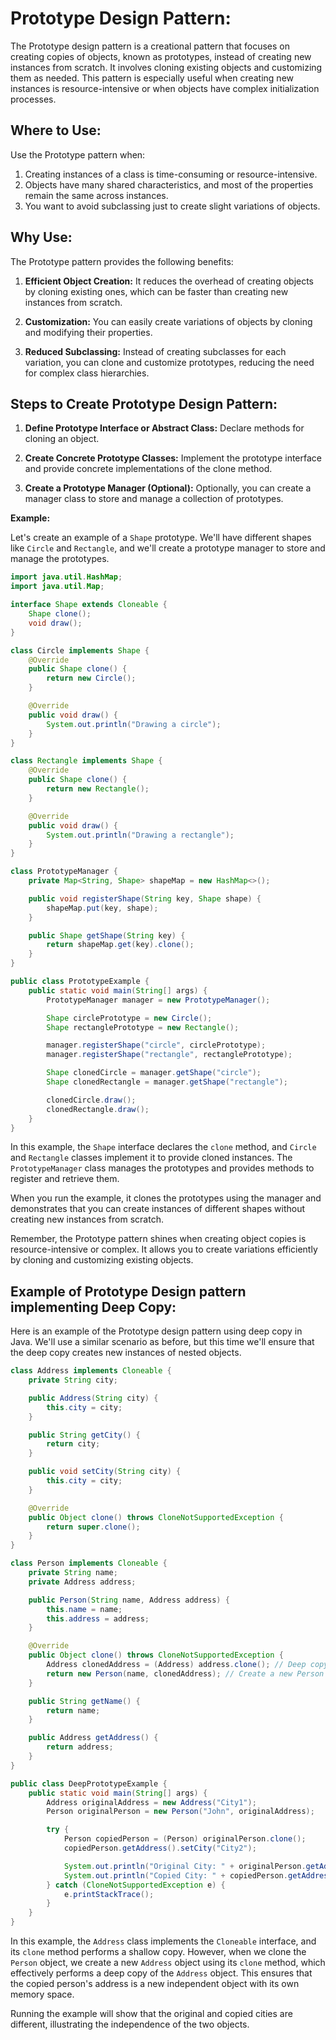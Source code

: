 # **Prototype Design Pattern:**

The Prototype design pattern is a creational pattern that focuses on creating copies of objects, known as prototypes, instead of creating new instances from scratch. It involves cloning existing objects and customizing them as needed. This pattern is especially useful when creating new instances is resource-intensive or when objects have complex initialization processes.

## **Where to Use:**

Use the Prototype pattern when:

1. Creating instances of a class is time-consuming or resource-intensive.
2. Objects have many shared characteristics, and most of the properties remain the same across instances.
3. You want to avoid subclassing just to create slight variations of objects.

## **Why Use:**

The Prototype pattern provides the following benefits:

1. **Efficient Object Creation:** It reduces the overhead of creating objects by cloning existing ones, which can be faster than creating new instances from scratch.

2. **Customization:** You can easily create variations of objects by cloning and modifying their properties.

3. **Reduced Subclassing:** Instead of creating subclasses for each variation, you can clone and customize prototypes, reducing the need for complex class hierarchies.

## **Steps to Create Prototype Design Pattern:**

1. **Define Prototype Interface or Abstract Class:** Declare methods for cloning an object.

2. **Create Concrete Prototype Classes:** Implement the prototype interface and provide concrete implementations of the clone method.

3. **Create a Prototype Manager (Optional):** Optionally, you can create a manager class to store and manage a collection of prototypes.

**Example:**

Let's create an example of a `Shape` prototype. We'll have different shapes like `Circle` and `Rectangle`, and we'll create a prototype manager to store and manage the prototypes.

```java
import java.util.HashMap;
import java.util.Map;

interface Shape extends Cloneable {
    Shape clone();
    void draw();
}

class Circle implements Shape {
    @Override
    public Shape clone() {
        return new Circle();
    }

    @Override
    public void draw() {
        System.out.println("Drawing a circle");
    }
}

class Rectangle implements Shape {
    @Override
    public Shape clone() {
        return new Rectangle();
    }

    @Override
    public void draw() {
        System.out.println("Drawing a rectangle");
    }
}

class PrototypeManager {
    private Map<String, Shape> shapeMap = new HashMap<>();

    public void registerShape(String key, Shape shape) {
        shapeMap.put(key, shape);
    }

    public Shape getShape(String key) {
        return shapeMap.get(key).clone();
    }
}

public class PrototypeExample {
    public static void main(String[] args) {
        PrototypeManager manager = new PrototypeManager();

        Shape circlePrototype = new Circle();
        Shape rectanglePrototype = new Rectangle();

        manager.registerShape("circle", circlePrototype);
        manager.registerShape("rectangle", rectanglePrototype);

        Shape clonedCircle = manager.getShape("circle");
        Shape clonedRectangle = manager.getShape("rectangle");

        clonedCircle.draw();
        clonedRectangle.draw();
    }
}
```

In this example, the `Shape` interface declares the `clone` method, and `Circle` and `Rectangle` classes implement it to provide cloned instances. The `PrototypeManager` class manages the prototypes and provides methods to register and retrieve them.

When you run the example, it clones the prototypes using the manager and demonstrates that you can create instances of different shapes without creating new instances from scratch.

Remember, the Prototype pattern shines when creating object copies is resource-intensive or complex. It allows you to create variations efficiently by cloning and customizing existing objects.

## Example of Prototype Design pattern implementing Deep Copy:

Here is an example of the Prototype design pattern using deep copy in Java. We'll use a similar scenario as before, but this time we'll ensure that the deep copy creates new instances of nested objects.

```java
class Address implements Cloneable {
    private String city;

    public Address(String city) {
        this.city = city;
    }

    public String getCity() {
        return city;
    }

    public void setCity(String city) {
        this.city = city;
    }

    @Override
    public Object clone() throws CloneNotSupportedException {
        return super.clone();
    }
}

class Person implements Cloneable {
    private String name;
    private Address address;

    public Person(String name, Address address) {
        this.name = name;
        this.address = address;
    }

    @Override
    public Object clone() throws CloneNotSupportedException {
        Address clonedAddress = (Address) address.clone(); // Deep copy the Address object
        return new Person(name, clonedAddress); // Create a new Person object with the cloned Address
    }

    public String getName() {
        return name;
    }

    public Address getAddress() {
        return address;
    }
}

public class DeepPrototypeExample {
    public static void main(String[] args) {
        Address originalAddress = new Address("City1");
        Person originalPerson = new Person("John", originalAddress);

        try {
            Person copiedPerson = (Person) originalPerson.clone();
            copiedPerson.getAddress().setCity("City2");

            System.out.println("Original City: " + originalPerson.getAddress().getCity());
            System.out.println("Copied City: " + copiedPerson.getAddress().getCity());
        } catch (CloneNotSupportedException e) {
            e.printStackTrace();
        }
    }
}
```

In this example, the `Address` class implements the `Cloneable` interface, and its `clone` method performs a shallow copy. However, when we clone the `Person` object, we create a new `Address` object using its `clone` method, which effectively performs a deep copy of the `Address` object. This ensures that the copied person's address is a new independent object with its own memory space.

Running the example will show that the original and copied cities are different, illustrating the independence of the two objects.
